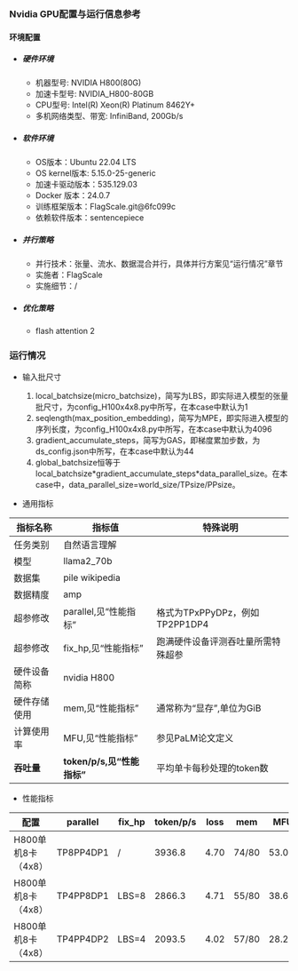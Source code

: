
### Nvidia GPU配置与运行信息参考
#### 环境配置
- ##### 硬件环境
    - 机器型号: NVIDIA H800(80G)
    - 加速卡型号: NVIDIA_H800-80GB
    - CPU型号: Intel(R) Xeon(R) Platinum 8462Y+
    - 多机网络类型、带宽: InfiniBand, 200Gb/s

- ##### 软件环境
   - OS版本：Ubuntu 22.04 LTS
   - OS kernel版本: 5.15.0-25-generic     
   - 加速卡驱动版本：535.129.03
   - Docker 版本：24.0.7
   - 训练框架版本：FlagScale.git@6fc099c
   - 依赖软件版本：sentencepiece

- ##### 并行策略

   - 并行技术：张量、流水、数据混合并行，具体并行方案见“运行情况”章节
   - 实施者：FlagScale
   - 实施细节：/

- ##### 优化策略

   - flash attention 2

### 运行情况

* 输入批尺寸
  1. local_batchsize(micro_batchsize)，简写为LBS，即实际进入模型的张量批尺寸，为config_H100x4x8.py中所写，在本case中默认为1
  2. seqlength(max_position_embedding)，简写为MPE，即实际进入模型的序列长度，为config_H100x4x8.py中所写，在本case中默认为4096
  3. gradient_accumulate_steps，简写为GAS，即梯度累加步数，为ds_config.json中所写，在本case中默认为44
  4. global_batchsize恒等于local_batchsize\*gradient_accumulate_steps\*data_parallel_size。在本case中，data_parallel_size=world_size/TPsize/PPsize。

* 通用指标

| 指标名称     | 指标值                     | 特殊说明                           |
| ------------ | -------------------------- | ---------------------------------- |
| 任务类别     | 自然语言理解               |                                    |
| 模型         | llama2_70b                  |                                    |
| 数据集       | pile wikipedia   |                                    |
| 数据精度     | amp                        |                                    |
| 超参修改     | parallel,见“性能指标” | 格式为TPxPPyDPz，例如TP2PP1DP4 |
| 超参修改     | fix_hp,见“性能指标”        | 跑满硬件设备评测吞吐量所需特殊超参 |
| 硬件设备简称 | nvidia H800                |                                    |
| 硬件存储使用 | mem,见“性能指标”           | 通常称为“显存”,单位为GiB           |
| 计算使用率 | MFU,见“性能指标”           | 参见PaLM论文定义 |
| **吞吐量**   | **token/p/s,见“性能指标”** | 平均单卡每秒处理的token数          |

* 性能指标

| 配置                | parallel |  fix_hp           | token/p/s | loss | mem       | MFU       |
| ------------------- | ------ | ---------------- | ------ | ------- | --------- | --------- |
| H800单机8卡（4x8）  | TP8PP4DP1 |  /                | 3936.8 | 4.70 | 74/80 | 53.0% |
| H800单机8卡（4x8）  | TP4PP8DP1 |  LBS=8            | 2866.3 | 4.71 | 55/80 | 38.6% |
| H800单机8卡（4x8）  | TP4PP4DP2 |  LBS=4       | 2093.5 | 4.02 | 57/80 | 28.2% |